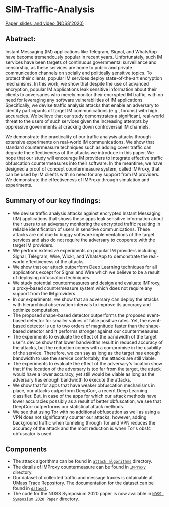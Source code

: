 # SIM-Traffic-Analysis


[Paper, slides, and video (NDSS'2020)](https://www.ndss-symposium.org/ndss-paper/practical-traffic-analysis-attacks-on-secure-messaging-applications/)


## Abatract:

Instant Messaging (IM) applications like Telegram, Signal, and WhatsApp have become tremendously popular in recent years.
Unfortunately, such IM services have been  targets of continuous  governmental surveillance and censorship, as these services are home to public and private communication channels on socially and politically sensitive topics.
To protect their clients,
  popular IM services deploy state-of-the-art encryption mechanisms.
In this work, we show that despite the use of advanced encryption, popular IM applications leak sensitive information about their clients to adversaries who merely monitor their encrypted IM traffic, with no need for leveraging any software vulnerabilities of IM applications.
Specifically, we devise traffic analysis attacks that enable an adversary to identify  participants of target IM communications (e.g., forums) with  high accuracies.
We believe that our study demonstrates  a significant, real-world threat to the users of such services
given the increasing attempts by oppressive governments at cracking down controversial IM channels.


We demonstrate the practicality of  our traffic analysis attacks through extensive experiments on real-world IM communications. We show that standard  countermeasure techniques such as adding cover traffic  can degrade the effectiveness of the attacks we introduce in this paper.
We hope that our study will encourage IM providers to integrate effective  traffic obfuscation countermeasures into their software.
In the meantime, we have designed
a proof of concept countermeasure system, called  IMProxy, that can be used by IM clients  with no need for any support from IM providers. We demonstrate the effectiveness of IMProxy through simulation and experiments.

## Summary of our key findings: 

- We devise traffic analysis attacks against encrypted Instant Messaging (IM) applications that shows these apps leak sensitive information about their users to an adversary monitoring the encrypted traffic resulting in reliable identification of users in sensitive communications. These attacks are not due to buggy software implementations of the target services and also do not require the adversary to cooperate with the target IM providers.
- We perform extensive experiments on popular IM providers including Signal, Telegram, Wire, Wickr, and WhatsApp to demonstrate the real-world effectiveness of the attacks.
- We show that our attack outperform Deep Learning techniques for all applications except for Signal and Wire which we believe to be a result of deploying obfuscation techniques.
- We study potential countermeasures and design and evaluate IMProxy, a proxy-based countermeasure system which does not require any support from the IM providers.
- In our experiments, we show that an adversary can deploy the attacks with hierarchical observation intervals to improve its accuracy and optimize computation.
- The proposed shape-based detector outperforms the proposed event-based detector for smaller values of false positive rates. Yet, the event-based detector is up to two orders of magnitude faster than the shape-based detector and it performs stronger against our countermeasures.
- The experiments to evaluate the effect of the bandwidth of the target user's device show that lower bandwidths result in reduced accuracy of the attacks, but the reduction comes with a compromise in the usability of the service. Therefore, we can say as long as the target has enough bandwidth to use the service comfortably, the attacks are still viable.
- The experiments to evaluate the effect of the adversary's location show that if the location of the adversary is too far from the target, the attack would have a lower accuracy, yet still would be viable as long as the adversary has enough bandwidth to execute the attacks.
- We show that for apps that have weaker obfuscation mechanisms in place, our attacks outperform DeepCorr, a recent Deep Learning classifier. But, in case of the apps for which our attack methods have lower accuracies possibly as a result of better obfuscation, we see that DeepCorr outperforms our statistical attack methods.
- We see that using Tor with no additional obfuscation as well as using a VPN does not significantly counter our attacks, however, adding background traffic when tunneling through Tor and VPN reduces the accuracy of the attack and the most reduction is when Tor's obsf4 obfuscator is used.

## Components

- The attack algorithms can be found in [`attack algorithms`](./attack%20algorithms) directory.
- The details of IMProxy countermeasure can be found in [`IMProxy`](./IMProxy) directory.
- Our dataset of collected traffic and message traces is obtainable at [UMass Trace Repository](https://traces.cs.umass.edu/). The documentation for the dataset can be found in [`dataset`](./dataset/).
- The code for the NDSS Symposium 2020 paper is now available in [`NDSS Symposium 2020 Paper`](NDSS%20Symposium%202020%20Paper) directory.
